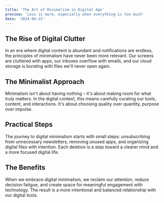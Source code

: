 ```yaml
---
title: 'The Art of Minimalism in Digital Age'
preview: 'Less is more, especially when everything is too much'
date: '2024-04-15'
---
```


## The Rise of Digital Clutter

In an era where digital content is abundant and notifications are endless, the principles of minimalism have never been more relevant. Our screens are cluttered with apps, our inboxes overflow with emails, and our cloud storage is bursting with files we'll never open again.

## The Minimalist Approach

Minimalism isn't about having nothing – it's about making room for what truly matters. In the digital context, this means carefully curating our tools, content, and interactions. It's about choosing quality over quantity, purpose over impulse.

## Practical Steps

The journey to digital minimalism starts with small steps: unsubscribing from unnecessary newsletters, removing unused apps, and organizing digital files with intention. Each deletion is a step toward a clearer mind and a more focused digital life.

## The Benefits

When we embrace digital minimalism, we reclaim our attention, reduce decision fatigue, and create space for meaningful engagement with technology. The result is a more intentional and balanced relationship with our digital tools.
